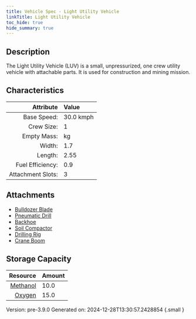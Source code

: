 ```yaml
---
title: Vehicle Spec - Light Utility Vehicle
linkTitle: Light Utility Vehicle
toc_hide: true
hide_summary: true
---
```

## Description
The Light Utility Vehicle (LUV) is a small, unpressurized, one crew utility vehicle with attachable parts.&#10;&#9;&#9;It is used for construction and mining mission.

## Characteristics

| Attribute      | Value |
|--------:|:------|
|Base Speed:|30.0 kmph|
|Crew Size:|1|
|Empty Mass:| kg|
|Width:|1.7|
|Length:|2.55|
|Fuel Efficiency:|0.9|
|Attachment Slots:|3|

## Attachments

- [Bulldozer Blade](/docs/definitions/part/bulldozer-blade)
- [Pneumatic Drill](/docs/definitions/part/pneumatic-drill)
- [Backhoe](/docs/definitions/part/backhoe)
- [Soil Compactor](/docs/definitions/part/soil-compactor)
- [Drilling Rig](/docs/definitions/part/drilling-rig)
- [Crane Boom](/docs/definitions/part/crane-boom)

## Storage Capacity

| Resource      | Amount |
|--------:|:------|
|[Methanol](/docs/definitions/resource/methanol)|10.0|
|[Oxygen](/docs/definitions/resource/oxygen)|15.0|

Version: pre-3.9.0 Generated on: 2024-12-28T13:30:57.2428854
{.small }